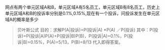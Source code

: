 
网点有两个单元区域A和B，单元区域A有5名员工，单元区域B有8名员工，历史上单元区域A和B的投诉率分别是0.1%,0.15%,现在有一个投诉，问投诉发生在单元区域A的概率是多少
>贝叶斯公式
目的：求解P(A|投诉)=P(投诉|A) *P(A) ／P(投诉)
其中：P(投诉)=P(投诉|A)P(A)+P(投诉|B)P(B)，P(投诉|A)=0.1%，P(投诉|B)=0.15%，P(A)=5/13，P(B)=8/13
代入即得答案。
